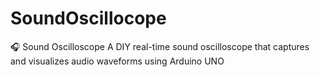 # SoundOscillocope
🎧 Sound Oscilloscope  A DIY real-time sound oscilloscope that captures and visualizes audio waveforms using Arduino UNO
